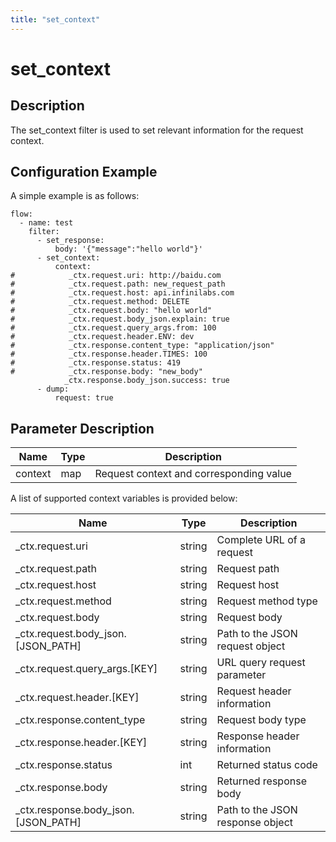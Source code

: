 ```yaml
---
title: "set_context"
---
```


# set_context

## Description

The set_context filter is used to set relevant information for the request context.

## Configuration Example

A simple example is as follows:

```
flow:
  - name: test
    filter:
      - set_response:
          body: '{"message":"hello world"}'
      - set_context:
          context:
#            _ctx.request.uri: http://baidu.com
#            _ctx.request.path: new_request_path
#            _ctx.request.host: api.infinilabs.com
#            _ctx.request.method: DELETE
#            _ctx.request.body: "hello world"
#            _ctx.request.body_json.explain: true
#            _ctx.request.query_args.from: 100
#            _ctx.request.header.ENV: dev
#            _ctx.response.content_type: "application/json"
#            _ctx.response.header.TIMES: 100
#            _ctx.response.status: 419
#            _ctx.response.body: "new_body"
            _ctx.response.body_json.success: true
      - dump:
          request: true
```

## Parameter Description

| Name    | Type | Description                             |
| ------- | ---- | --------------------------------------- |
| context | map  | Request context and corresponding value |

A list of supported context variables is provided below:

| Name                                 | Type   | Description                      |
| ------------------------------------ | ------ | -------------------------------- |
| \_ctx.request.uri                    | string | Complete URL of a request        |
| \_ctx.request.path                   | string | Request path                     |
| \_ctx.request.host                   | string | Request host                     |
| \_ctx.request.method                 | string | Request method type              |
| \_ctx.request.body                   | string | Request body                     |
| \_ctx.request.body_json.[JSON_PATH]  | string | Path to the JSON request object  |
| \_ctx.request.query_args.[KEY]       | string | URL query request parameter      |
| \_ctx.request.header.[KEY]           | string | Request header information       |
| \_ctx.response.content_type          | string | Request body type                |
| \_ctx.response.header.[KEY]          | string | Response header information      |
| \_ctx.response.status                | int    | Returned status code             |
| \_ctx.response.body                  | string | Returned response body           |
| \_ctx.response.body_json.[JSON_PATH] | string | Path to the JSON response object |
